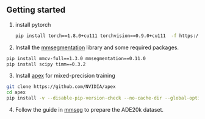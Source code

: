 ## Getting started 
1. install pytorch
   ```bash
   pip install torch==1.8.0+cu111 torchvision==0.9.0+cu111  -f https://download.pytorch.org/whl/torch_stable.html
   ```
3. Install the [mmsegmentation](https://github.com/open-mmlab/mmsegmentation) library and some required packages.

```bash
pip install mmcv-full==1.3.0 mmsegmentation==0.11.0
pip install scipy timm==0.3.2
```

3. Install [apex](https://github.com/NVIDIA/apex) for mixed-precision training

```bash
git clone https://github.com/NVIDIA/apex
cd apex
pip install -v --disable-pip-version-check --no-cache-dir --global-option="--cpp_ext" --global-option="--cuda_ext" ./
```

4. Follow the guide in [mmseg](https://github.com/open-mmlab/mmsegmentation/blob/master/docs/en/dataset_prepare.md) to prepare the ADE20k dataset.
